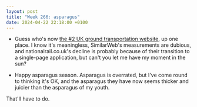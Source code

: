 ```yaml
---
layout: post
title: "Week 266: asparagus"
date: 2024-04-22 22:18:00 +0100
---
```


- Guess who's now [the #2 UK ground transportation website](https://www.similarweb.com/website/bustimes.org/), up one place.
  I know it's meaningless,
  SimilarWeb's measurements are dubious,
  and nationalrail.co.uk's decline is probably because of their transition to a single-page application, 
  but can't you let me have my moment in the sun? 

- Happy asparagus season. Asparagus is overrated, but I've come round to thinking it's OK,
  and the asparagus they have now seems thicker and juicier than the asparagus of my youth.

That'll have to do.
